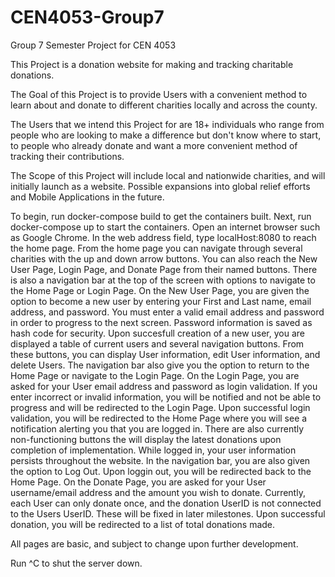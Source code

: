 # CEN4053-Group7
Group 7 Semester Project for CEN 4053

This Project is a donation website for making and tracking charitable donations.

The Goal of this Project is to provide Users with a convenient method to learn about and donate to different charities locally and across the county.

The Users that we intend this Project for are 18+ individuals who range from people who are looking to make a difference but don't know where to start, to people who already donate and want a more convenient method of tracking their contributions. 

The Scope of this Project will include local and nationwide charities, and will initially launch as a website. Possible expansions into global relief efforts and Mobile Applications in the future.

To begin, run docker-compose build to get the containers built.
Next, run docker-compose up to start the containers.
Open an internet browser such as Google Chrome.
In the web address field, type localHost:8080 to reach the home page.
From the home page you can navigate through several charities with the up and down arrow buttons.
You can also reach the New User Page, Login Page, and Donate Page from their named buttons.
There is also a navigation bar at the top of the screen with options to navigate to the Home Page or Login Page.
On the New User Page, you are given the option to become a new user by entering your First and Last name, email address, and password.
You must enter a valid email address and password in order to progress to the next screen.
Password information is saved as hash code for security.
Upon succesfull creation of a new user, you are displayed a table of current users and several navigation buttons.
From these buttons, you can display User information, edit User information, and delete Users.
The navigation bar also give you the option to return to the Home Page or navigate to the Login Page.
On the Login Page, you are asked for your User email address and password as login validation.
If you enter incorrect or invalid information, you will be notified and not be able to progress and will be redirected to the Login Page.
Upon successful login validation, you will be redirected to the Home Page where you will see a notification alerting you that you are logged in.
There are also currently non-functioning buttons the will display the latest donations upon completion of implementation.
While logged in, your user information persists throughout the website.
In the navigation bar, you are also given the option to Log Out.
Upon loggin out, you will be redirected back to the Home Page.
On the Donate Page, you are asked for your User username/email address and the amount you wish to donate.
Currently, each User can only donate once, and the donation UserID is not connected to the Users UserID. These will be fixed in later milestones.
Upon successful donation, you will be redirected to a list of total donations made.

All pages are basic, and subject to change upon further development.

Run ^C to shut the server down.